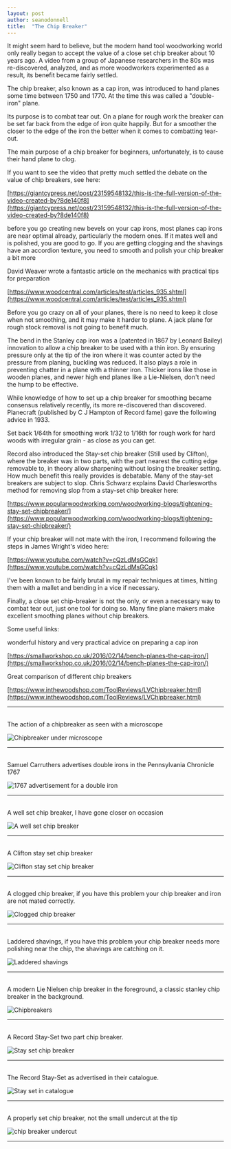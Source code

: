 ```yaml
---
layout: post
author: seanodonnell
title:  "The Chip Breaker"
---
```


It might seem hard to believe, but the modern hand tool woodworking world only really began to accept the value of a close set chip breaker about 10 years ago. A video from a group of Japanese researchers in the 80s was re-discovered, analyzed, and as more woodworkers experimented as a result, its benefit became fairly settled.

The chip breaker, also known as a cap iron,  was introduced to hand planes some time between 1750 and 1770. At the time this was called a "double-iron" plane.

Its purpose is to combat tear out. On a plane for rough work the breaker can be set far back from the edge of iron quite happily. But for a smoother the closer to the edge of the iron the better when it comes to combatting tear-out.

The main purpose of a chip breaker for beginners, unfortunately, is to cause their hand plane to clog.

If you want to see the video that pretty much settled the debate on the value of chip breakers, see here:


[https://giantcypress.net/post/23159548132/this-is-the-full-version-of-the-video-created-by?8de140f8](https://giantcypress.net/post/23159548132/this-is-the-full-version-of-the-video-created-by?8de140f8)

before you go creating new bevels on your cap irons, most planes cap irons are near optimal already, particularly the modern ones. If it mates well and is polished, you are good to go. If you are getting clogging and the shavings have an accordion texture, you need to smooth and polish your chip breaker a bit more

David Weaver wrote a fantastic article on the mechanics with practical tips for preparation

[https://www.woodcentral.com/articles/test/articles_935.shtml](https://www.woodcentral.com/articles/test/articles_935.shtml)

Before you go crazy on all of your planes, there is no need to keep it close when not smoothing, and it may make it harder to plane. A jack plane for rough stock removal is not going to benefit much.

The bend in the Stanley cap iron was a (patented in 1867 by Leonard Bailey) innovation to allow a chip breaker to be used with a thin iron. By ensuring pressure only at the tip of the iron where it was counter acted by the pressure from planing, buckling was reduced. It also plays a role in preventing chatter in a plane with a thinner iron. Thicker irons like those in wooden planes, and newer high end planes like a Lie-Nielsen, don't need the hump to be effective.

While knowledge of how to set up a chip breaker for smoothing became consensus relatively recently, its more re-discovered than discovered.  Planecraft (published by C J Hampton of Record fame) gave the following advice in 1933.

Set back 1/64th for smoothing work
1/32 to 1/16th for rough work
for hard woods with irregular grain - as close as you can get.

Record also introduced the Stay-set chip breaker (Still used by Clifton), where the breaker was in two parts, with the part nearest the cutting edge removable to, in theory allow sharpening without losing the breaker setting. How much benefit this really provides is debatable. Many of the stay-set breakers are subject to slop. Chris Schwarz explains David Charlesworths method for removing slop from a stay-set chip breaker here:

[https://www.popularwoodworking.com/woodworking-blogs/tightening-stay-set-chipbreaker/](https://www.popularwoodworking.com/woodworking-blogs/tightening-stay-set-chipbreaker/)


If your chip breaker will not mate with the iron, I recommend following the steps in James Wright's video here:

[https://www.youtube.com/watch?v=cQzLdMsGCqk](https://www.youtube.com/watch?v=cQzLdMsGCqk)

I've been known to be fairly brutal in my repair techniques at times, hitting them with a mallet and bending in a vice if necessary.

Finally, a close set chip-breaker is not the only, or even a necessary way to combat tear out, just one tool for doing so. Many fine plane makers make excellent smoothing planes without chip breakers.

Some useful links:

wonderful history and very practical advice on preparing a cap iron

[https://smallworkshop.co.uk/2016/02/14/bench-planes-the-cap-iron/](https://smallworkshop.co.uk/2016/02/14/bench-planes-the-cap-iron/)

Great comparison of different chip breakers

[https://www.inthewoodshop.com/ToolReviews/LVChipbreaker.html](https://www.inthewoodshop.com/ToolReviews/LVChipbreaker.html)

***
<br>
The action of a chipbreaker as seen with a microscope

![Chipbreaker under microscope](/assets/images/935b2.jpg)

***
<br>
Samuel Carruthers advertises double irons in the Pennsylvania Chronicle 1767

![1767 advertisement for a double iron](/assets/images/1667-pennsylvania-chronicle-1_Samuel-Carruthers-2-707x1024.png)

***
<br>
A well set chip breaker, I have gone closer on occasion

![A well set chip breaker](/assets/images/935d.jpg)

***
<br>
A Clifton stay set chip breaker

![Clifton stay set chip breaker](/assets/images/clifton-cap-iron.jpg)

***
<br>
A clogged chip breaker, if you have this problem your chip breaker and iron are not mated correctly. 

![Clogged chip breaker](/assets/images/clog.jpeg)

***
<br>
Laddered shavings, if you have this problem your chip breaker needs more polishing near the chip, the shavings are catching on it. 

![Laddered shavings](/assets/images/laddershavings.jpg)

***
<br>
A modern Lie Nielsen chip breaker in the foreground, a classic stanley chip breaker in the background. 

![Chipbreakers](/assets/images/lienielsen.jpg)

***
<br>
A Record Stay-Set two part chip breaker. 

![Stay set chip breaker](/assets/images/record-stay-set.jpg)

***
<br>
The Record Stay-Set as advertised in their catalogue. 

![Stay set in catalogue](/assets/images/stay_set_cap_catalogue.png)

***
<br>
A properly set chip breaker, not the small undercut at the tip 

![chip breaker undercut](/assets/images/undercut.jpg)

***








